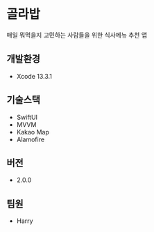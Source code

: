 # 골라밥
매일 뭐먹을지 고민하는 사람들을 위한 식사메뉴 추천 앱

## 개발환경
* Xcode 13.3.1

## 기술스택
* SwiftUI
* MVVM
* Kakao Map
* Alamofire

## 버전
* 2.0.0

## 팀원
* Harry